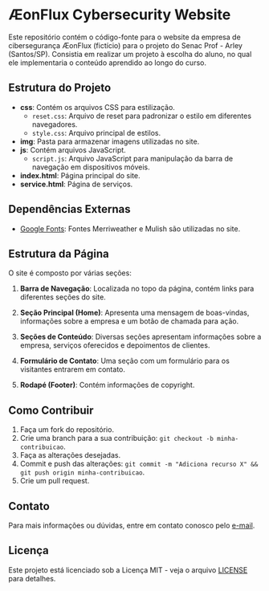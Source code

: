 # ÆonFlux Cybersecurity Website

Este repositório contém o código-fonte para o website da empresa de cibersegurança ÆonFlux (fictício) para o projeto do Senac Prof - Arley (Santos/SP).
Consistia em realizar um projeto à escolha do aluno, no qual ele implementaria o conteúdo aprendido ao longo do curso.

## Estrutura do Projeto

- **css**: Contém os arquivos CSS para estilização.
  - `reset.css`: Arquivo de reset para padronizar o estilo em diferentes navegadores.
  - `style.css`: Arquivo principal de estilos.
- **img**: Pasta para armazenar imagens utilizadas no site.
- **js**: Contém arquivos JavaScript.
  - `script.js`: Arquivo JavaScript para manipulação da barra de navegação em dispositivos móveis.
- **index.html**: Página principal do site.
- **service.html**: Página de serviços.

## Dependências Externas

- [Google Fonts](https://fonts.google.com): Fontes Merriweather e Mulish são utilizadas no site.

## Estrutura da Página

O site é composto por várias seções:

1. **Barra de Navegação**: Localizada no topo da página, contém links para diferentes seções do site.

2. **Seção Principal (Home)**: Apresenta uma mensagem de boas-vindas, informações sobre a empresa e um botão de chamada para ação.

3. **Seções de Conteúdo**: Diversas seções apresentam informações sobre a empresa, serviços oferecidos e depoimentos de clientes.

4. **Formulário de Contato**: Uma seção com um formulário para os visitantes entrarem em contato.

5. **Rodapé (Footer)**: Contém informações de copyright.

## Como Contribuir

1. Faça um fork do repositório.
2. Crie uma branch para a sua contribuição: `git checkout -b minha-contribuicao`.
3. Faça as alterações desejadas.
4. Commit e push das alterações: `git commit -m "Adiciona recurso X" && git push origin minha-contribuicao`.
5. Crie um pull request.

## Contato

Para mais informações ou dúvidas, entre em contato conosco pelo [e-mail](mailto:edeer.sant@gmail.com).

## Licença

Este projeto está licenciado sob a Licença MIT - veja o arquivo [LICENSE](LICENSE) para detalhes.
